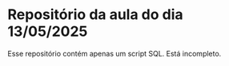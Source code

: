 # Repositório da aula do dia 13/05/2025
Esse repositório contém apenas um script SQL.
Está incompleto.
